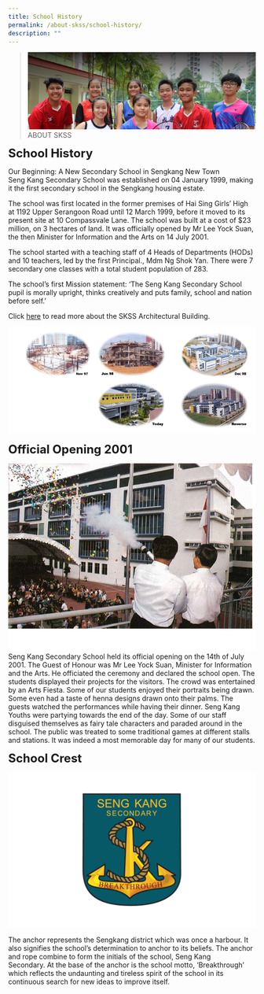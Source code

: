 ```yaml
---
title: School History
permalink: /about-skss/school-history/
description: ""
---
```


>![](/images/About%20us.jpg)
>ABOUT SKSS

**<font size="5">School History</font>**

Our Beginning: A New Secondary School in Sengkang New Town <br>
Seng Kang Secondary School was established on 04 January 1999, making it the first secondary school in the Sengkang housing estate.

The school was first located in the former premises of Hai Sing Girls’ High at 1192 Upper Serangoon Road until 12 March 1999, before it moved to its present site at 10 Compassvale Lane. The school was built at a cost of $23 million, on 3 hectares of land. It was officially opened by Mr Lee Yock Suan, the then Minister for Information and the Arts on 14 July 2001.

The school started with a teaching staff of 4 Heads of Departments (HODs) and 10 teachers, led by the first Principal., Mdm Ng Shok Yan. There were 7 secondary one classes with a total student population of 283.

The school’s first Mission statement: ‘The Seng Kang Secondary School pupil is morally upright, thinks creatively and puts family, school and nation before self.’

Click [here](/files/sch%20archictecture%20photos1999_LatestVersion.pdf) to read more about the SKSS Architectural Building.

![](/images/School%20History/School%20History%201.png)

**<font size="5">Official Opening 2001</font>**

![](/images/School%20History/SKSS%20official%20opening.png)
Seng Kang Secondary School held its official opening on the 14th of July 2001. The Guest of Honour was Mr Lee Yock Suan, Minister for Information and the Arts. He officiated the ceremony and declared the school open. The students displayed their projects for the visitors. The crowd was entertained by an Arts Fiesta. Some of our students enjoyed their portraits being drawn. Some even had a taste of henna designs drawn onto their palms. The guests watched the performances while having their dinner. Seng Kang Youths were partying towards the end of the day. Some of our staff disguised themselves as fairy tale characters and paraded around in the school. The public was treated to some traditional games at different stalls and stations. It was indeed a most memorable day for many of our students.

**<font size="5">School Crest</font>**

![](/images/School%20History/Sch-Crest_hi.png)

The anchor represents the Sengkang district which was once a harbour. It also signifies the school’s determination to anchor to its beliefs. The anchor and rope combine to form the initials of the school, Seng Kang Secondary. At the base of the anchor is the school motto, ‘Breakthrough’ which reflects the undaunting and tireless spirit of the school in its continuous search for new ideas to improve itself.